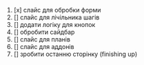 1. [x] слайс для обробки форми
2. [] слайс для лічільника шагів
3. [] додати логіку для кнопок
4. [] обробити сайдбар
5. [] слайс для планів
6. [] слайс для аддонів
7. [] зробити останню сторінку (finishing up)
